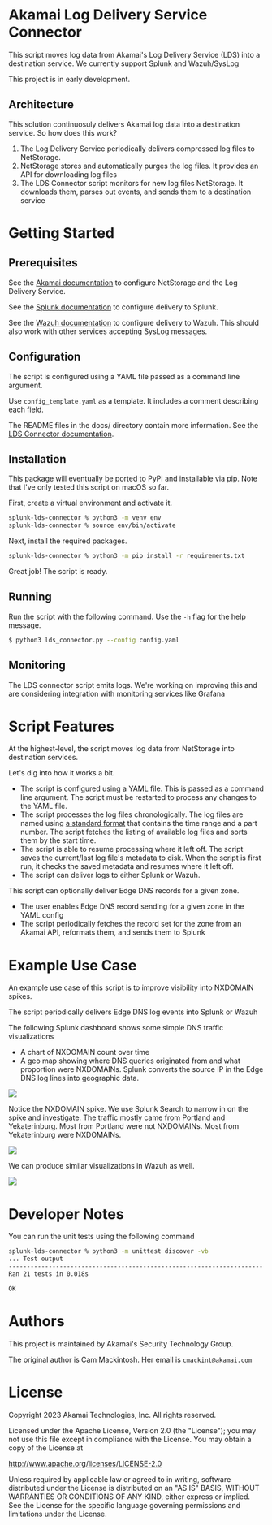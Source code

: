 Akamai Log Delivery Service Connector 
=====================================

This script moves log data from Akamai's Log Delivery Service (LDS) into a destination service. We currently 
support Splunk and Wazuh/SysLog

This project is in early development. 


Architecture
------------

This solution continuosuly delivers Akamai log data into a destination service. So how does this work?

1. The Log Delivery Service periodically delivers compressed log files to NetStorage.
2. NetStorage stores and automatically purges the log files. It provides an API for downloading log files
3. The LDS Connector script monitors for new log files NetStorage. It downloads them, parses out events, 
   and sends them to a destination service


Getting Started
===============

Prerequisites
-------------

See the [Akamai documentation](docs/akamai/README.md) to configure NetStorage and the Log Delivery Service.

See the [Splunk documentation](docs/splunk/README.md) to configure delivery to Splunk.

See the [Wazuh documentation](docs/wazuh/README.md) to configure delivery to Wazuh. This should also work with other
services accepting SysLog messages.


Configuration
-------------

The script is configured using a YAML file passed as a command line argument. 

Use `config_template.yaml` as a template. It includes a comment describing each field.

The README files in the docs/ directory contain more information.
See the [LDS Connector documentation](docs/lds_connector/README.md).


Installation
------------

This package will eventually be ported to PyPI and installable via pip. Note that I've only tested this script on macOS 
so far.

First, create a virtual environment and activate it. 
```sh
splunk-lds-connector % python3 -m venv env
splunk-lds-connector % source env/bin/activate
```

Next, install the required packages. 
```sh
splunk-lds-connector % python3 -m pip install -r requirements.txt
```

Great job! The script is ready.


Running
-------

Run the script with the following command. Use the `-h` flag for the help message. 

``` sh
$ python3 lds_connector.py --config config.yaml
```


Monitoring
----------

The LDS connector script emits logs. We're working on improving this and are considering integration with monitoring 
services like Grafana


Script Features
===============

At the highest-level, the script moves log data from NetStorage into destination services.

Let's dig into how it works a bit.
- The script is configured using a YAML file. This is passed as a command line argument. The script must be restarted
  to process any changes to the YAML file.
- The script processes the log files chronologically. The log files are named using 
  [a standard format](https://techdocs.akamai.com/log-delivery/docs/file-names) that contains the time range and a part
  number. The script fetches the listing of available log files and sorts them by the start time. 
- The script is able to resume processing where it left off. The script saves the current/last log file's metadata to 
  disk. When the script is first run, it checks the saved metadata and resumes where it left off.
- The script can deliver logs to either Splunk or Wazuh. 

This script can optionally deliver Edge DNS records for a given zone.
- The user enables Edge DNS record sending for a given zone in the YAML config
- The script periodically fetches the record set for the zone from an Akamai API, reformats them, and sends them to
  Splunk


Example Use Case
=================

An example use case of this script is to improve visibility into NXDOMAIN spikes. 

The script periodically delivers Edge DNS log events into Splunk or Wazuh

The following Splunk dashboard shows some simple DNS traffic visualizations
- A chart of NXDOMAIN count over time
- A geo map showing where DNS queries originated from and what proportion were NXDOMAINs. Splunk converts the source IP 
  in the Edge DNS log lines into geographic data.

![](EXAMPLES/splunk_example1.jpg)

Notice the NXDOMAIN spike. We use Splunk Search to narrow in on the spike and investigate. The traffic mostly came from 
Portland and Yekaterinburg. Most from Portland were not NXDOMAINs. Most from Yekaterinburg were NXDOMAINs.

![](EXAMPLES/splunk_example2.jpg)

We can produce similar visualizations in Wazuh as well.

![](EXAMPLES/wazuh_example1.jpg)


Developer Notes
===============

You can run the unit tests using the following command
```sh
splunk-lds-connector % python3 -m unittest discover -vb
... Test output
----------------------------------------------------------------------
Ran 21 tests in 0.018s

OK
```

Authors
=======

This project is maintained by Akamai's Security Technology Group.

The original author is Cam Mackintosh. Her email is `cmackint@akamai.com`


License
=======

Copyright 2023 Akamai Technologies, Inc. All rights reserved.

Licensed under the Apache License, Version 2.0 (the "License"); you may not use this file except in compliance with the
License. You may obtain a copy of the License at

http://www.apache.org/licenses/LICENSE-2.0

Unless required by applicable law or agreed to in writing, software distributed under the License is distributed on an 
"AS IS" BASIS, WITHOUT WARRANTIES OR CONDITIONS OF ANY KIND, either express or implied. See the License for the 
specific language governing permissions and limitations under the License.

